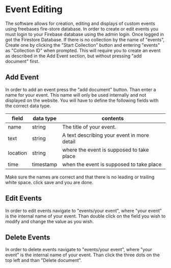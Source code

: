# Event Editing

The software allows for creation, editing and displays of custom events using freebases fire-store database.  In order to create or edit events you must login to your Firebase database using the admin login. Once logged in got the Firestore Database. If there is no collection by the name of "events", Create one by clicking the "Start Collection" button and entering "events" as "Collection ID" when prompted. This will require you to create an event as described in the Add Event section, but without pressing "add document" first.

## Add Event

In order to add an event press the "add document" button. Than enter a name for your event. This name will only be used internally and not displayed on the website. You will have to define the following fields with the correct data type. 

| field    | data type | contents                                    |
|----------|-----------|---------------------------------------------|
| name     | string    | The title of your event.                    |
| text     | string    | A text describing your event in more detail |
| location | string    | where the event is supposed to take place   |
| time     | timestamp | when the event is supposed to take place    |

Make sure the names are correct and that there is no leading or trailing white space. click save and you are done.
## Edit Events
In order to edit events navigate to "events/your event", where "your event" is the internal name of your event. Than double click on the field you wish to modify and change the value as you wish.

## Delete Events

In order to delete events navigate to "events/your event", where "your event" is the internal name of your event. Than click the three dots on the top left and than "Delete document".
